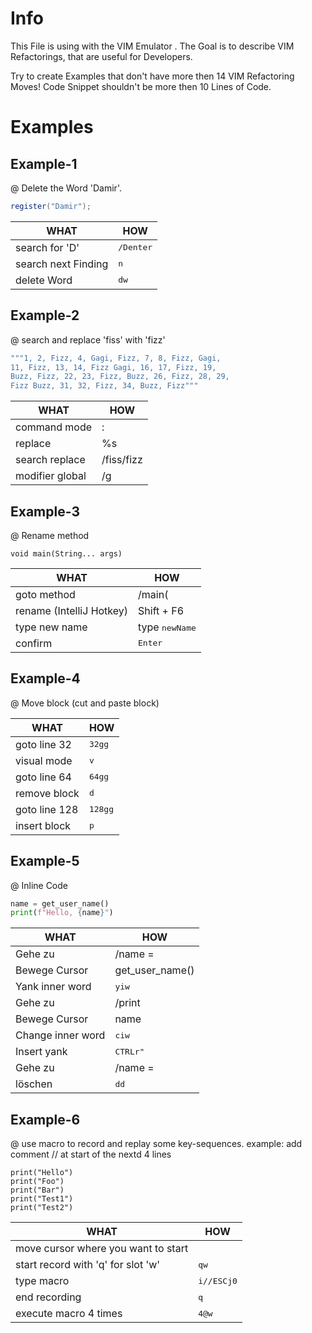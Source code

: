# Info

This File is using <name your IDE> with the VIM Emulator <name the VIM Plugin>.
The Goal is to describe VIM Refactorings, that are useful for Developers.

Try to create Examples that don't have more then 14 VIM Refactoring Moves!
Code Snippet shouldn't be more then 10 Lines of Code.

# Examples

## Example-1

@
Delete the Word 'Damir'.

``` java
register("Damir");
```

| WHAT                | HOW                           |
|---------------------|-------------------------------|
| search for 'D'      | <kbd>/D</kbd><kbd>enter</kbd> |
| search next Finding | <kbd>n</kbd>                  |
| delete Word         | <kbd>dw</kbd>                 |

## Example-2

@
search and replace 'fiss' with 'fizz'

``` java
"""1, 2, Fizz, 4, Gagi, Fizz, 7, 8, Fizz, Gagi, 
11, Fizz, 13, 14, Fizz Gagi, 16, 17, Fizz, 19, 
Buzz, Fizz, 22, 23, Fizz, Buzz, 26, Fizz, 28, 29, 
Fizz Buzz, 31, 32, Fizz, 34, Buzz, Fizz"""
```

| WHAT            | HOW        |
|-----------------|------------|
| command mode    | :          |
| replace         | %s         |
| search replace  | /fiss/fizz |
| modifier global | /g         |

## Example-3

@
Rename method

``` <Programming Language>
void main(String... args)
```

| WHAT                     | HOW                     |
|--------------------------|-------------------------|
| goto method              | /main(                  |
| rename (IntelliJ Hotkey) | Shift + F6              |
| type new name            | type <kbd>newName</kbd> |
| confirm                  | <kbd>Enter</kbd>        |

## Example-4

@
Move block (cut and paste block)

| WHAT          | HOW                                    |
|---------------|----------------------------------------|
| goto line 32  | <kbd>32</kbd><kbd>g</kbd><kbd>g</kbd>  |
| visual mode   | <kbd>v</kbd>                           |
| goto line 64  | <kbd>64</kbd><kbd>g</kbd><kbd>g</kbd>  |
| remove block  | <kbd>d</kbd>                           |
| goto line 128 | <kbd>128</kbd><kbd>g</kbd><kbd>g</kbd> |
| insert block  | <kbd>p</kbd>                           |

## Example-5

@
Inline Code

``` Python
name = get_user_name()
print(f"Hello, {name}")
```

| WHAT              | HOW                                     |
|-------------------|-----------------------------------------|
| Gehe zu           | /name =                                 |
| Bewege Cursor     | get_user_name()                         |
| Yank inner word   | <kbd>y</kbd><kbd>i</kbd><kbd>w</kbd>    |
| Gehe zu           | /print                                  |
| Bewege Cursor     | name                                    |
| Change inner word | <kbd>c</kbd><kbd>i</kbd><kbd>w</kbd>    |
| Insert yank       | <kbd>CTRL</kbd><kbd>r</kbd><kbd>"</kbd> |
| Gehe zu           | /name =                                 |
| löschen           | <kbd>dd</kbd>                           |

## Example-6

@
use macro to record and replay some key-sequences. example: add comment // at start of the nextd 4 lines

``` <Programming Language>
print("Hello")
print("Foo")
print("Bar")
print("Test1")
print("Test2")
```

| WHAT                                | HOW                                                  |
|-------------------------------------|------------------------------------------------------|
| move cursor where you want to start |                                                      |
| start record with 'q' for slot 'w'  | <kbd>qw</kbd>                                        |
| type macro                          | <kbd>i</kbd><kbd>//</kbd><kbd>ESC</kbd><kbd>j0</kbd> |
| end recording                       | <kbd>q</kbd>                                         |
| execute macro 4 times               | <kbd>4</kbd><kbd>@</kbd><kbd>w</kbd>                 |